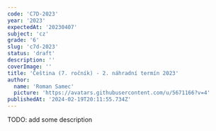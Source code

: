 ```yaml
---
code: 'C7D-2023'
year: '2023'
expectedAt: '20230407'
subject: 'cz'
grade: '6'
slug: 'c7d-2023'
status: 'draft'
description: ''
coverImage: ''
title: 'Čeština (7. ročník) - 2. náhradní termín 2023'
author:
  name: 'Roman Samec'
  picture: 'https://avatars.githubusercontent.com/u/5671166?v=4'
publishedAt: '2024-02-19T20:11:55.734Z'
---
```


TODO: add some description